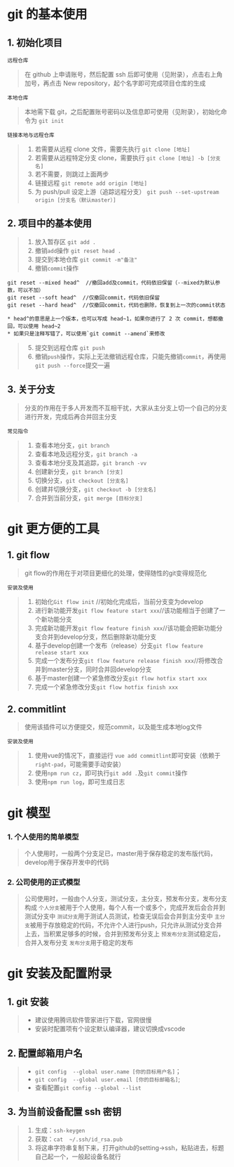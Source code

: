 # git 的基本使用

## 1. 初始化项目

`远程仓库`

> 在 github 上申请账号，然后配置 ssh 后即可使用（见附录），点击右上角加号，再点击 New repository，起个名字即可完成项目仓库的生成

`本地仓库`

> 本地需下载 git，之后配置账号密码以及信息即可使用（见附录），初始化命令为 `git init`

`链接本地与远程仓库`

> 1. 若需要从远程 clone 文件，需要先执行 `git clone [地址]`
> 2. 若需要从远程特定分支 clone，需要执行 `git clone [地址] -b [分支名]`
> 3. 若不需要，则跳过上面两步
> 4. 链接远程 `git remote add origin [地址]`
> 5. 为 push/pull 设定上游（追踪远程分支） `git push --set-upstream origin [分支名（默认master）]`

## 2. 项目中的基本使用

> 1. 放入暂存区 `git add .`
> 2. 撤销`add`操作 `git reset head .`
> 3. 提交到本地仓库 `git commit -m"备注"`
> 4. 撤销`commit`操作

    git reset --mixed head^  //撤回add及commit，代码依旧保留（--mixed为默认参数，可以不加）
    git reset --soft head^  //仅撤回commit，代码依旧保留
    git reset --hard head^  //仅撤回commit，代码也删除，恢复到上一次的commit状态

    * head^的意思是上一个版本，也可以写成 head~1，如果你进行了 2 次 commit，想都撤回，可以使用 head~2
    * 如果只是注释写错了，可以使用`git commit --amend`来修改

> 5. 提交到远程仓库 `git push`
> 6. 撤销`push`操作，实际上无法撤销远程仓库，只能先撤销`commit`，再使用`git push --force`提交一遍

## 3. 关于分支
> 分支的作用在于多人开发而不互相干扰，大家从主分支上切一个自己的分支进行开发，完成后再合并回主分支

`常见指令`
> 1. 查看本地分支，`git branch`
> 2. 查看本地及远程分支，`git branch -a`
> 3. 查看本地分支及其追踪，`git branch -vv`
> 4. 创建新分支，`git branch [分支]`
> 5. 切换分支，`git checkout [分支名]`
> 6. 创建并切换分支，`git checkout -b [分支名]` 
> 5. 合并到当前分支，`git merge [目标分支]`

# git 更方便的工具

## 1. git flow
> git flow的作用在于对项目更细化的处理，使得随性的git变得规范化

`安装及使用`
> 1. 初始化`Git flow init` //初始化完成后，当前分支变为develop
> 2. 进行新功能开发`git flow feature start xxx`//该功能相当于创建了一个新功能分支
> 3. 完成新功能开发`git flow feature finish xxx`//该功能会把新功能分支合并到develop分支，然后删除新功能分支
> 4. 基于develop创建一个发布（release）分支`git flow feature release start xxx`
> 5. 完成一个发布分支`git flow feature release finish xxx`//将修改合并到master分支，同时合并回develop分支
> 6. 基于master创建一个紧急修改分支`git flow hotfix start xxx`
> 7. 完成一个紧急修改分支`git flow hotfix finish xxx`


## 2. commitlint
> 使用该插件可以方便提交，规范commit，以及能生成本地log文件

`安装及使用`
> 1. 使用vue的情况下，直接运行 `vue add commitlint`即可安装（依赖于`right-pad`，可能需要手动安装）
> 2. 使用`npm run cz`，即可执行`git add .`及`git commit`操作
> 3. 使用`npm run log`，即可生成日志

# git 模型

### 1. 个人使用的简单模型
> 个人使用时，一般两个分支足已，master用于保存稳定的发布版代码，develop用于保存开发中的代码
### 2. 公司使用的正式模型
> 公司使用时，一般由个人分支，测试分支，主分支，预发布分支，发布分支构成
> `个人分支`被用于个人使用，每个人有一个或多个，完成开发后会合并到测试分支中
> `测试分支`用于测试人员测试，检查无误后会合并到主分支中
> `主分支`被用于存放稳定的代码，不允许个人进行push，只允许从测试分支合并上去，当积累足够多的时候，合并到预发布分支上
> `预发布分支`测试稳定后，合并入发布分支
> `发布分支`用于稳定的发布

# git 安装及配置附录

## 1. git 安装
> - 建议使用腾讯软件管家进行下载，官网很慢
> - 安装时配置项有个设定默认编译器，建议切换成vscode

## 2. 配置邮箱用户名
> - `git config  --global user.name [你的目标用户名]`；
> - `git config  --global user.email [你的目标邮箱名]`;
> - 查看配置`git config --global --list`

## 3. 为当前设备配置 ssh 密钥
> 1. 生成：`ssh-keygen`
> 2. 获取：`cat  ~/.ssh/id_rsa.pub`
> 3. 将这串字符串复制下来，打开github的setting->ssh，粘贴进去，标题自己起一个，一般起设备名就行
